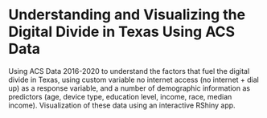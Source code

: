 # Understanding and Visualizing the Digital Divide in Texas Using ACS Data
Using ACS Data 2016-2020 to understand the factors that fuel the digital divide in Texas, using custom variable no internet access (no internet + dial up) as a response variable, and a number of demographic information as predictors (age, device type, education level, income, race, median income). Visualization of these data using an interactive RShiny app.
